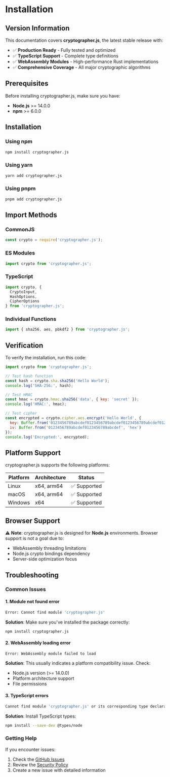 # Installation

## Version Information

This documentation covers **cryptographer.js**, the latest stable release with:

- ✅ **Production Ready** - Fully tested and optimized
- ✅ **TypeScript Support** - Complete type definitions
- ✅ **WebAssembly Modules** - High-performance Rust implementations
- ✅ **Comprehensive Coverage** - All major cryptographic algorithms

## Prerequisites

Before installing cryptographer.js, make sure you have:

- **Node.js** >= 14.0.0
- **npm** >= 6.0.0

## Installation

### Using npm

```bash
npm install cryptographer.js
```

### Using yarn

```bash
yarn add cryptographer.js
```

### Using pnpm

```bash
pnpm add cryptographer.js
```

## Import Methods

### CommonJS

```javascript
const crypto = require('cryptographer.js');
```

### ES Modules

```javascript
import crypto from 'cryptographer.js';
```

### TypeScript

```typescript
import crypto, {
  CryptoInput,
  HashOptions,
  CipherOptions
} from 'cryptographer.js';
```

### Individual Functions

```javascript
import { sha256, aes, pbkdf2 } from 'cryptographer.js';
```

## Verification

To verify the installation, run this code:

```javascript
import crypto from 'cryptographer.js';

// Test hash function
const hash = crypto.sha.sha256('Hello World');
console.log('SHA-256:', hash);

// Test HMAC
const hmac = crypto.hmac.sha256('data', { key: 'secret' });
console.log('HMAC:', hmac);

// Test cipher
const encrypted = crypto.cipher.aes.encrypt('Hello World', {
  key: Buffer.from('0123456789abcdef0123456789abcdef0123456789abcdef0123456789abcdef', 'hex'),
  iv: Buffer.from('0123456789abcdef0123456789abcdef', 'hex')
});
console.log('Encrypted:', encrypted);
```

## Platform Support

cryptographer.js supports the following platforms:

| Platform | Architecture | Status |
|----------|--------------|---------|
| Linux | x64, arm64 | ✅ Supported |
| macOS | x64, arm64 | ✅ Supported |
| Windows | x64 | ✅ Supported |

## Browser Support

⚠️ **Note**: cryptographer.js is designed for **Node.js** environments. Browser support is not a goal due to:

- WebAssembly threading limitations
- Node.js crypto bindings dependency
- Server-side optimization focus

## Troubleshooting

### Common Issues

#### 1. Module not found error

```bash
Error: Cannot find module 'cryptographer.js'
```

**Solution**: Make sure you've installed the package correctly:

```bash
npm install cryptographer.js
```

#### 2. WebAssembly loading error

```bash
Error: WebAssembly module failed to load
```

**Solution**: This usually indicates a platform compatibility issue. Check:

- Node.js version (>= 14.0.0)
- Platform architecture support
- File permissions

#### 3. TypeScript errors

```bash
Cannot find module 'cryptographer.js' or its corresponding type declarations
```

**Solution**: Install TypeScript types:

```bash
npm install --save-dev @types/node
```

### Getting Help

If you encounter issues:

1. Check the [GitHub Issues](https://github.com/wstran/cryptographer/issues)
2. Review the [Security Policy](https://github.com/wstran/cryptographer/blob/main/SECURITY.md)
3. Create a new issue with detailed information